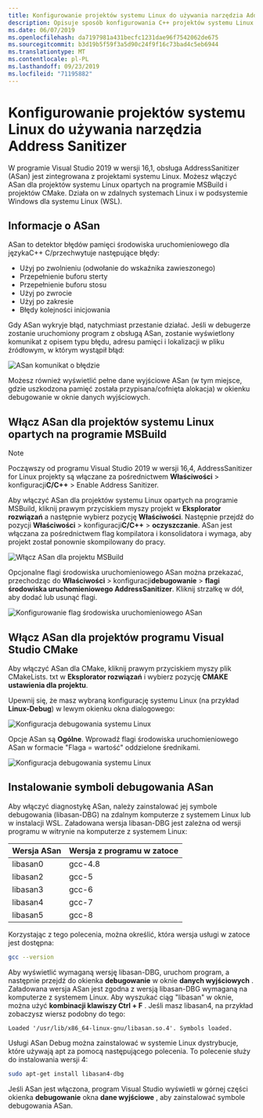 ```yaml
---
title: Konfigurowanie projektów systemu Linux do używania narzędzia Address Sanitizer
description: Opisuje sposób konfigurowania C++ projektów systemu Linux w programie Visual Studio do używania adresu Sanitizer.
ms.date: 06/07/2019
ms.openlocfilehash: da7197981a431becfc1231dae96f7542062de675
ms.sourcegitcommit: b3d19b5f59f3a5d90c24f9f16c73bad4c5eb6944
ms.translationtype: MT
ms.contentlocale: pl-PL
ms.lasthandoff: 09/23/2019
ms.locfileid: "71195882"
---
```

# <a name="configure-linux-projects-to-use-address-sanitizer"></a>Konfigurowanie projektów systemu Linux do używania narzędzia Address Sanitizer

W programie Visual Studio 2019 w wersji 16,1, obsługa AddressSanitizer (ASan) jest zintegrowana z projektami systemu Linux. Możesz włączyć ASan dla projektów systemu Linux opartych na programie MSBuild i projektów CMake. Działa on w zdalnych systemach Linux i w podsystemie Windows dla systemu Linux (WSL).

## <a name="about-asan"></a>Informacje o ASan

ASan to detektor błędów pamięci środowiska uruchomieniowego dla językaC++ C/przechwytuje następujące błędy:

- Użyj po zwolnieniu (odwołanie do wskaźnika zawieszonego)
- Przepełnienie buforu sterty
- Przepełnienie buforu stosu
- Użyj po zwrocie
- Użyj po zakresie
- Błędy kolejności inicjowania

Gdy ASan wykryje błąd, natychmiast przestanie działać. Jeśli w debugerze zostanie uruchomiony program z obsługą ASan, zostanie wyświetlony komunikat z opisem typu błędu, adresu pamięci i lokalizacji w pliku źródłowym, w którym wystąpił błąd:

   ![ASan komunikat o błędzie](media/asan-error.png)

Możesz również wyświetlić pełne dane wyjściowe ASan (w tym miejsce, gdzie uszkodzona pamięć została przypisana/cofnięta alokacja) w okienku debugowanie w oknie danych wyjściowych.

## <a name="enable-asan-for-msbuild-based-linux-projects"></a>Włącz ASan dla projektów systemu Linux opartych na programie MSBuild

> [!NOTE]
> Począwszy od programu Visual Studio 2019 w wersji 16,4, AddressSanitizer for Linux projekty są włączane za pośrednictwem **Właściwości** > konfiguracji**C/C++**  > Enable Address Sanitizer.

Aby włączyć ASan dla projektów systemu Linux opartych na programie MSBuild, kliknij prawym przyciskiem myszy projekt w **Eksplorator rozwiązań** a następnie wybierz pozycję **Właściwości**. Następnie przejdź do pozycji **Właściwości** > konfiguracji**C/C++**  > **oczyszczanie**. ASan jest włączana za pośrednictwem flag kompilatora i konsolidatora i wymaga, aby projekt został ponownie skompilowany do pracy.

![Włącz ASan dla projektu MSBuild](media/msbuild-asan-prop-page.png)

Opcjonalne flagi środowiska uruchomieniowego ASan można przekazać, przechodząc do **Właściwości** > konfiguracji**debugowanie** > **flagi środowiska uruchomieniowego AddressSanitizer**. Kliknij strzałkę w dół, aby dodać lub usunąć flagi.

![Konfigurowanie flag środowiska uruchomieniowego ASan](media/msbuild-asan-runtime-flags.png)

## <a name="enable-asan-for-visual-studio-cmake-projects"></a>Włącz ASan dla projektów programu Visual Studio CMake

Aby włączyć ASan dla CMake, kliknij prawym przyciskiem myszy plik CMakeLists. txt w **Eksplorator rozwiązań** i wybierz pozycję **CMAKE ustawienia dla projektu**.

Upewnij się, że masz wybraną konfigurację systemu Linux (na przykład **Linux-Debug**) w lewym okienku okna dialogowego:

![Konfiguracja debugowania systemu Linux](media/linux-debug-configuration.png)

Opcje ASan są **Ogólne**. Wprowadź flagi środowiska uruchomieniowego ASan w formacie "Flaga = wartość" oddzielone średnikami.

![Konfiguracja debugowania systemu Linux](media/cmake-settings-asan-options.png)

## <a name="install-the-asan-debug-symbols"></a>Instalowanie symboli debugowania ASan

Aby włączyć diagnostykę ASan, należy zainstalować jej symbole debugowania (libasan-DBG) na zdalnym komputerze z systemem Linux lub w instalacji WSL. Załadowana wersja libasan-DBG jest zależna od wersji programu w witrynie na komputerze z systemem Linux:

|**Wersja ASan**|**Wersja z programu w zatoce**|
| --- | --- |
|libasan0|gcc-4.8|
|libasan2|gcc-5|
|libasan3|gcc-6|
|libasan4|gcc-7|
|libasan5|gcc-8|

Korzystając z tego polecenia, można określić, która wersja usługi w zatoce jest dostępna:

```bash
gcc --version
```

Aby wyświetlić wymaganą wersję libasan-DBG, uruchom program, a następnie przejdź do okienka **debugowanie** w oknie **danych wyjściowych** . Załadowana wersja ASan jest zgodna z wersją libasan-DBG wymaganą na komputerze z systemem Linux. Aby wyszukać ciąg "libasan" w oknie, można użyć **kombinacji klawiszy Ctrl + F** . Jeśli masz libasan4, na przykład zobaczysz wiersz podobny do tego:

```Output
Loaded '/usr/lib/x86_64-linux-gnu/libasan.so.4'. Symbols loaded.
```

Usługi ASan Debug można zainstalować w systemie Linux dystrybucje, które używają apt za pomocą następującego polecenia. To polecenie służy do instalowania wersji 4:

```bash
sudo apt-get install libasan4-dbg
```

Jeśli ASan jest włączona, program Visual Studio wyświetli w górnej części okienka **debugowanie** okna **dane wyjściowe** , aby zainstalować symbole debugowania ASan.
